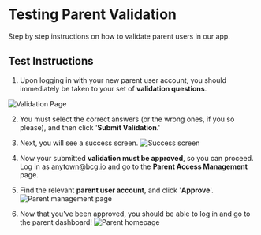 # Testing Parent Validation

Step by step instructions on how to validate parent users in our app.

## Test Instructions

1. Upon logging in with your new parent user account, you should immediately be taken to your set of **validation questions**.

![Validation Page](https://lh3.googleusercontent.com/ehqXFp4MvUP1oVScjD98bE7lApzuPFNYMEDh02clehVgukS7DYSIMOAamto_crbjV_RgXLT5L-s)

2. You must select the correct answers (or the wrong ones, if you so please), and then click '**Submit Validation**.'

3. Next, you will see a success screen. 
![Success screen](https://lh3.googleusercontent.com/omwa1YzJQ9pwdjc2LoFtXdWoFygX9r-lC4B_5A8aEOWE9tSeAqLdQZ8a-S4PaTQAWZ9hynFTJI0)

4. Now your submitted **validation must be approved**, so you can proceed. Log in as anytown@bcg.io and go to the **Parent Access Management** page.

5. Find the relevant **parent user account**, and click '**Approve**'.
![Parent management page](https://lh3.googleusercontent.com/du6b1o3t6rZQmKtNHwKNGms1WlRCr8zqCgKVMgtFwzdCjNGctc4jrdH6fcaV6445-5x8OHBfEbU)

6. Now that you've been approved, you should be able to log in and go to the parent dashboard!
![Parent homepage](https://lh3.googleusercontent.com/CQ-NnBeNOB31f4UX1xMxIcIr7eN2WIKuTF-YF3ZGwWoB5rR_LySswyTnZT5yZGXQjMggGvJUv2Q)
